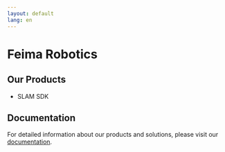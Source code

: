 ```yaml
---
layout: default
lang: en
---
```


# Feima Robotics

## Our Products

- SLAM SDK

## Documentation

For detailed information about our products and solutions, please visit our [documentation](/docs/en/slam-sdk/).